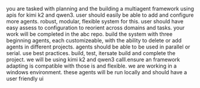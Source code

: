 you are tasked with planning and the building a multiagent framework using apis for kimi k2 and qwen3. user should easily be able to add and configure more agents. robust, modular, flexible system for this. user should have easy assess to configuration to reorient across domains and tasks. your work will be completed in the abc repo. build the system with three beginning agents, each customizeable, with the ability to delete or add agents in different projects. agents should be able to be used in parallel or serial. use best practices. build, test, itersate build and complete the project. we will be using kimi k2 and qwen3 calll.ensure an framework adapting is compatible with those is and flexible. we are working in a windows environment. these agents will be run locally and should have a user friendly ui
